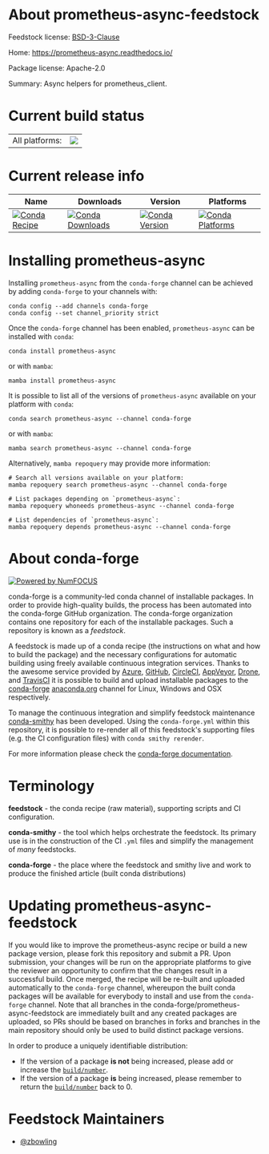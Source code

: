 About prometheus-async-feedstock
================================

Feedstock license: [BSD-3-Clause](https://github.com/conda-forge/prometheus-async-feedstock/blob/main/LICENSE.txt)

Home: https://prometheus-async.readthedocs.io/

Package license: Apache-2.0

Summary: Async helpers for prometheus_client.

Current build status
====================


<table><tr><td>All platforms:</td>
    <td>
      <a href="https://dev.azure.com/conda-forge/feedstock-builds/_build/latest?definitionId=24706&branchName=main">
        <img src="https://dev.azure.com/conda-forge/feedstock-builds/_apis/build/status/prometheus-async-feedstock?branchName=main">
      </a>
    </td>
  </tr>
</table>

Current release info
====================

| Name | Downloads | Version | Platforms |
| --- | --- | --- | --- |
| [![Conda Recipe](https://img.shields.io/badge/recipe-prometheus--async-green.svg)](https://anaconda.org/conda-forge/prometheus-async) | [![Conda Downloads](https://img.shields.io/conda/dn/conda-forge/prometheus-async.svg)](https://anaconda.org/conda-forge/prometheus-async) | [![Conda Version](https://img.shields.io/conda/vn/conda-forge/prometheus-async.svg)](https://anaconda.org/conda-forge/prometheus-async) | [![Conda Platforms](https://img.shields.io/conda/pn/conda-forge/prometheus-async.svg)](https://anaconda.org/conda-forge/prometheus-async) |

Installing prometheus-async
===========================

Installing `prometheus-async` from the `conda-forge` channel can be achieved by adding `conda-forge` to your channels with:

```
conda config --add channels conda-forge
conda config --set channel_priority strict
```

Once the `conda-forge` channel has been enabled, `prometheus-async` can be installed with `conda`:

```
conda install prometheus-async
```

or with `mamba`:

```
mamba install prometheus-async
```

It is possible to list all of the versions of `prometheus-async` available on your platform with `conda`:

```
conda search prometheus-async --channel conda-forge
```

or with `mamba`:

```
mamba search prometheus-async --channel conda-forge
```

Alternatively, `mamba repoquery` may provide more information:

```
# Search all versions available on your platform:
mamba repoquery search prometheus-async --channel conda-forge

# List packages depending on `prometheus-async`:
mamba repoquery whoneeds prometheus-async --channel conda-forge

# List dependencies of `prometheus-async`:
mamba repoquery depends prometheus-async --channel conda-forge
```


About conda-forge
=================

[![Powered by
NumFOCUS](https://img.shields.io/badge/powered%20by-NumFOCUS-orange.svg?style=flat&colorA=E1523D&colorB=007D8A)](https://numfocus.org)

conda-forge is a community-led conda channel of installable packages.
In order to provide high-quality builds, the process has been automated into the
conda-forge GitHub organization. The conda-forge organization contains one repository
for each of the installable packages. Such a repository is known as a *feedstock*.

A feedstock is made up of a conda recipe (the instructions on what and how to build
the package) and the necessary configurations for automatic building using freely
available continuous integration services. Thanks to the awesome service provided by
[Azure](https://azure.microsoft.com/en-us/services/devops/), [GitHub](https://github.com/),
[CircleCI](https://circleci.com/), [AppVeyor](https://www.appveyor.com/),
[Drone](https://cloud.drone.io/welcome), and [TravisCI](https://travis-ci.com/)
it is possible to build and upload installable packages to the
[conda-forge](https://anaconda.org/conda-forge) [anaconda.org](https://anaconda.org/)
channel for Linux, Windows and OSX respectively.

To manage the continuous integration and simplify feedstock maintenance
[conda-smithy](https://github.com/conda-forge/conda-smithy) has been developed.
Using the ``conda-forge.yml`` within this repository, it is possible to re-render all of
this feedstock's supporting files (e.g. the CI configuration files) with ``conda smithy rerender``.

For more information please check the [conda-forge documentation](https://conda-forge.org/docs/).

Terminology
===========

**feedstock** - the conda recipe (raw material), supporting scripts and CI configuration.

**conda-smithy** - the tool which helps orchestrate the feedstock.
                   Its primary use is in the construction of the CI ``.yml`` files
                   and simplify the management of *many* feedstocks.

**conda-forge** - the place where the feedstock and smithy live and work to
                  produce the finished article (built conda distributions)


Updating prometheus-async-feedstock
===================================

If you would like to improve the prometheus-async recipe or build a new
package version, please fork this repository and submit a PR. Upon submission,
your changes will be run on the appropriate platforms to give the reviewer an
opportunity to confirm that the changes result in a successful build. Once
merged, the recipe will be re-built and uploaded automatically to the
`conda-forge` channel, whereupon the built conda packages will be available for
everybody to install and use from the `conda-forge` channel.
Note that all branches in the conda-forge/prometheus-async-feedstock are
immediately built and any created packages are uploaded, so PRs should be based
on branches in forks and branches in the main repository should only be used to
build distinct package versions.

In order to produce a uniquely identifiable distribution:
 * If the version of a package **is not** being increased, please add or increase
   the [``build/number``](https://docs.conda.io/projects/conda-build/en/latest/resources/define-metadata.html#build-number-and-string).
 * If the version of a package **is** being increased, please remember to return
   the [``build/number``](https://docs.conda.io/projects/conda-build/en/latest/resources/define-metadata.html#build-number-and-string)
   back to 0.

Feedstock Maintainers
=====================

* [@zbowling](https://github.com/zbowling/)

